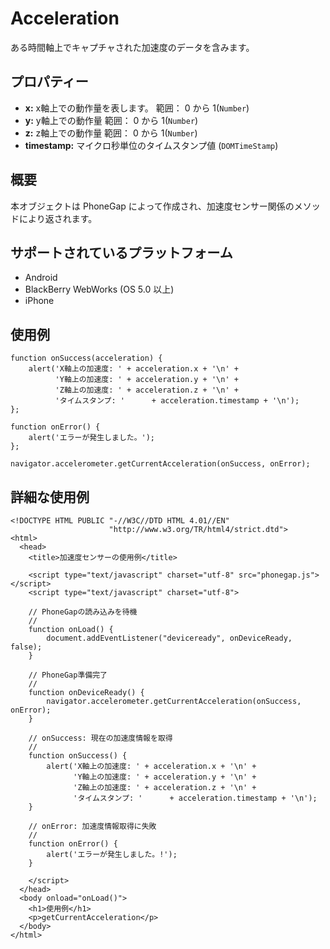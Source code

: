 Acceleration
============

ある時間軸上でキャプチャされた加速度のデータを含みます。

プロパティー
----------

- __x:__ x軸上での動作量を表します。 範囲： 0 から 1(`Number`)
- __y:__ y軸上での動作量 範囲： 0 から 1(`Number`)
- __z:__ z軸上での動作量 範囲： 0 から 1(`Number`)
- __timestamp:__ マイクロ秒単位のタイムスタンプ値 (`DOMTimeStamp`)

概要
-----------

本オブジェクトは PhoneGap によって作成され、加速度センサー関係のメソッドにより返されます。

サポートされているプラットフォーム
-------------------

- Android
- BlackBerry WebWorks (OS 5.0 以上)
- iPhone

使用例
-------------

    function onSuccess(acceleration) {
        alert('X軸上の加速度: ' + acceleration.x + '\n' +
              'Y軸上の加速度: ' + acceleration.y + '\n' +
              'Z軸上の加速度: ' + acceleration.z + '\n' +
              'タイムスタンプ: '      + acceleration.timestamp + '\n');
    };

    function onError() {
        alert('エラーが発生しました。');
    };

    navigator.accelerometer.getCurrentAcceleration(onSuccess, onError);

詳細な使用例
------------

    <!DOCTYPE HTML PUBLIC "-//W3C//DTD HTML 4.01//EN"
                          "http://www.w3.org/TR/html4/strict.dtd">
    <html>
      <head>
        <title>加速度センサーの使用例</title>

        <script type="text/javascript" charset="utf-8" src="phonegap.js"></script>
        <script type="text/javascript" charset="utf-8">

        // PhoneGapの読み込みを待機
        //
        function onLoad() {
            document.addEventListener("deviceready", onDeviceReady, false);
        }

        // PhoneGap準備完了
        //
        function onDeviceReady() {
            navigator.accelerometer.getCurrentAcceleration(onSuccess, onError);
        }

        // onSuccess: 現在の加速度情報を取得
        //
        function onSuccess() {
            alert('X軸上の加速度: ' + acceleration.x + '\n' +
                  'Y軸上の加速度: ' + acceleration.y + '\n' +
                  'Z軸上の加速度: ' + acceleration.z + '\n' +
                  'タイムスタンプ: '      + acceleration.timestamp + '\n');
        }

        // onError: 加速度情報取得に失敗
        //
        function onError() {
            alert('エラーが発生しました。!');
        }

        </script>
      </head>
      <body onload="onLoad()">
        <h1>使用例</h1>
        <p>getCurrentAcceleration</p>
      </body>
    </html>